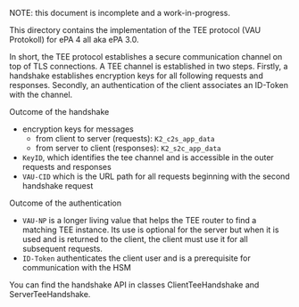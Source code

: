 NOTE: this document is incomplete and a work-in-progress.


This directory contains the implementation of the TEE protocol (VAU Protokoll) for ePA 4 all aka ePA 3.0.

In short, the TEE protocol establishes a secure communication channel on top of TLS connections.
A TEE channel is established in two steps. Firstly, a handshake establishes encryption keys for all
following requests and responses. Secondly, an authentication of the client associates an ID-Token with
the channel.

Outcome of the handshake 
- encryption keys for messages 
  - from client to server (requests): `K2_c2s_app_data`
  - from server to client (responses): `K2_s2c_app_data`
- `KeyID`, which identifies the tee channel and is accessible in the outer requests and responses
- `VAU-CID` which is the URL path for all requests beginning with the second handshake request

Outcome of the authentication
- `VAU-NP` is a longer living value that helps the TEE router to find a matching TEE instance. Its use is
   optional for the server but when it is used and is returned to the client, the client must use it for
  all subsequent requests.
- `ID-Token` authenticates the client user and is a prerequisite for communication with the HSM

You can find the handshake API in classes ClientTeeHandshake and ServerTeeHandshake.
